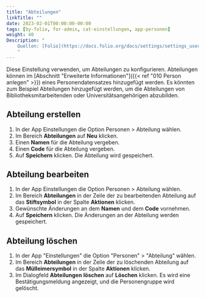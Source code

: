 ```yaml
---
title: "Abteilungen"
linkTitle: ""
date: 2023-02-01T00:00:00-00:00
tags: [by-folio, for-admin, cat-einstellungen, app-personen]
weight: 40
Description: "
    Quellen: [Folio](https://docs.folio.org/docs/settings/settings_users/settings_users/#settings--users--departments) <!-- & [GBV](https://info.gebev.de/display/FOLIOGBVEXTERN/Einstellungen+%28Personen%29%3A+Abteilungen) -->
    "
---
```


Diese Einstellung verwenden, um Abteilungen zu konfigurieren. Abteilungen können im [Abschnitt "Erweiterte Informationen"]({{< ref "010 Person anlegen" >}}) eines Personendatensatzes hinzugefügt werden. Es könnten zum Beispiel Abteilungen hinzugefügt werden, um die Abteilungen von Bibliotheksmitarbeitenden oder Universitätsangehörigen abzubilden.

## Abteilung erstellen

1.  In der App Einstellungen die Option Personen > Abteilung wählen.
2.  Im Bereich **Abteilungen** auf **Neu** klicken.
3.  Einen **Namen** für die Abteilung vergeben.
4.  Einen **Code** für die Abteilung vergeben.
5.  Auf **Speichern** klicken. Die Abteilung wird gespeichert.

## Abteilung bearbeiten

1.  In der App Einstellungen die Option Personen > Abteilung wählen.
2.  Im Bereich **Abteilungen** in der Zeile der zu bearbeitenden Abteilung auf das **Stiftsymbol** in der Spalte **Aktionen** klicken.
3.  Gewünschte Änderungen an dem **Namen** und dem **Code** vornehmen.
4.  Auf **Speichern** klicken. Die Änderungen an der Abteilung werden gespeichert.

## Abteilung löschen

1.  In der App "Einstellungen" die Option "Personen" > "Abteilung" wählen.
2.  Im Bereich **Abteilungen** in der Zeile der zu löschenden Abteilung auf das **Mülleimersymbol** in der Spalte **Aktionen** klicken.
3.  Im Dialogfeld **Abteilungen** **löschen** auf **Löschen** klicken. Es wird eine Bestätigungsmeldung angezeigt, und die Personengruppe wird gelöscht.
